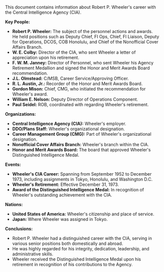 This document contains information about Robert P. Wheeler's career with the Central Intelligence Agency (CIA).

**Key People:**

*   **Robert P. Wheeler:** The subject of the personnel actions and awards. He held positions such as Deputy Chief, FI Ops, Chief, FI Liaison, Deputy for Operations, DCOS, COB Honolulu, and Chief of the Nonofficial Cover Affairs Branch.
*   **W. E. Colby:** Director of the CIA, who sent Wheeler a letter of appreciation upon his retirement.
*   **F. W. M. Janney:** Director of Personnel, who sent Wheeler his Agency Retirement Medallion and signed the Honor and Merit Awards Board recommendation.
*   **J.L. Olmstead:** C/MSB, Career Service/Approving Officer.
*   **R. L. Austin, Jr.:** Recorder of the Honor and Merit Awards Board.
*   **Gordon Mison:** Chief, CMG, who initiated the recommendation for Wheeler's award.
*   **William E. Nelson:** Deputy Director of Operations Component.
*   **Paul Seidel:** ROB, coordinated with regarding Wheeler's retirement.

**Organizations:**

*   **Central Intelligence Agency (CIA):** Wheeler's employer.
*   **DDO/Plans Staff:** Wheeler's organizational designation.
*   **Career Management Group (CMG):** Part of Wheeler's organizational designation.
*   **Nonofficial Cover Affairs Branch:** Wheeler's branch within the CIA.
*   **Honor and Merit Awards Board:** The board that approved Wheeler's Distinguished Intelligence Medal.

**Events:**

*   **Wheeler's CIA Career:** Spanning from September 1952 to December 1973, including assignments in Tokyo, Honolulu, and Washington D.C.
*   **Wheeler's Retirement:** Effective December 31, 1973.
*   **Award of the Distinguished Intelligence Medal:** In recognition of Wheeler's outstanding achievement with the CIA.

**Nations:**

*   **United States of America:** Wheeler's citizenship and place of service.
*   **Japan:** Where Wheeler was assigned in Tokyo.

**Conclusions:**

*   Robert P. Wheeler had a distinguished career with the CIA, serving in various senior positions both domestically and abroad.
*   He was highly regarded for his integrity, dedication, leadership, and administrative skills.
*   Wheeler received the Distinguished Intelligence Medal upon his retirement in recognition of his contributions to the Agency.
